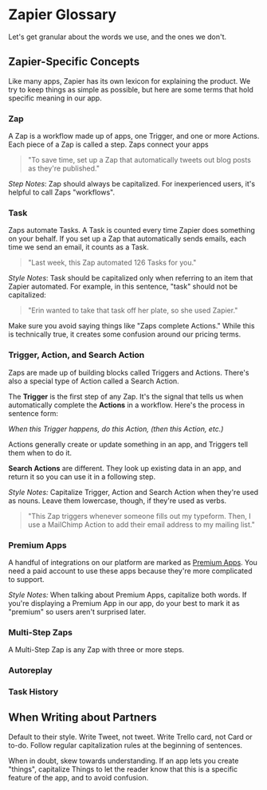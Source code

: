 # Zapier Glossary

Let's get granular about the words we use, and the ones we don't.

## Zapier-Specific Concepts

Like many apps, Zapier has its own lexicon for explaining the product. We try to keep things as simple as possible, but here are some terms that hold specific meaning in our app.

### Zap

A Zap is a workflow made up of apps, one Trigger, and one or more Actions. Each piece of a Zap is called a step. Zaps connect your apps

> "To save time, set up a Zap that automatically tweets out blog posts as they're published."

*Step Notes*: Zap should always be capitalized. For inexperienced users, it's helpful to call Zaps "workflows".

### Task

Zaps automate Tasks. A Task is counted every time Zapier does something on your behalf. If you set up a Zap that automatically sends emails, each time we send an email, it counts as a Task.

> "Last week, this Zap automated 126 Tasks for you."

*Style Notes*: Task should be capitalized only when referring to an item that Zapier automated. For example, in this sentence, "task" should not be capitalized: 

> "Erin wanted to take that task off her plate, so she used Zapier."

Make sure you avoid saying things like "Zaps complete Actions." While this is technically true, it creates some confusion around our pricing terms.

### Trigger, Action, and Search Action

Zaps are made up of building blocks called Triggers and Actions. There's also a special type of Action called a Search Action.

The **Trigger** is the first step of any Zap. It's the signal that tells us when automatically complete the **Actions** in a workflow.  Here's the process in sentence form: 

*When this Trigger happens, do this Action, (then this Action, etc.)*

Actions generally create or update something in an app, and Triggers tell them when to do it. 

**Search Actions** are different. They look up existing data in an app, and return it so you can use it in a following step.

*Style Notes:* Capitalize Trigger, Action and Search Action when they're used as nouns. Leave them lowercase, though, if they're used as verbs.

> "This Zap triggers whenever someone fills out my typeform. Then, I use a MailChimp Action to add their email address to my mailing list."

### Premium Apps

A handful of integrations on our platform are marked as [Premium Apps](https://zapier.com/zapbook/#sort=premium&filter=all). You need a paid account to use these apps because they're more complicated to support. 

*Style Notes:* When talking about Premium Apps, capitalize both words. If you're displaying a Premium App in our app, do your best to mark it as "premium" so users aren't surprised later.

### Multi-Step Zaps

A Multi-Step Zap is any Zap with three or more steps. 

### Autoreplay

### Task History

## When Writing about Partners

Default to their style. Write Tweet, not tweet. Write Trello card, not Card or to-do. Follow regular capitalization rules at the beginning of sentences.

When in doubt, skew towards understanding. If an app lets you create "things", capitalize Things to let the reader know that this is a specific feature of the app, and to avoid confusion.

<!--add link to grammar and mechanics section-->
